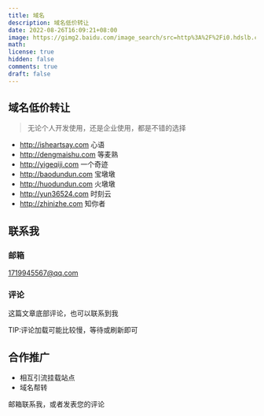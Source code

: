```yaml
---
title: 域名
description: 域名低价转让
date: 2022-08-26T16:09:21+08:00
image: https://gimg2.baidu.com/image_search/src=http%3A%2F%2Fi0.hdslb.com%2Fbfs%2Farticle%2F72e0c34178d0c65ac8d464113f12ed609980ce68.jpg&refer=http%3A%2F%2Fi0.hdslb.com&app=2002&size=f9999,10000&q=a80&n=0&g=0n&fmt=auto?sec=1664099305&t=c4ba50f24dfadd7ec11aa25c26a2a845
math:
license: true
hidden: false
comments: true
draft: false
---
```

## 域名低价转让

> 无论个人开发使用，还是企业使用，都是不错的选择

- http://isheartsay.com  心语
- http://dengmaishu.com  等麦熟
- http://yigeqiji.com    一个奇迹
- http://baodundun.com   宝墩墩
- http://huodundun.com   火墩墩
- http://yun36524.com    时刻云
- http://zhinizhe.com    知你者

## 联系我
### 邮箱
1719945567@qq.com
### 评论
这篇文章底部评论，也可以联系到我


TIP:评论加载可能比较慢，等待或刷新即可
## 合作推广
- 相互引流挂载站点
- 域名帮转

邮箱联系我，或者发表您的评论

